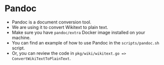 # Pandoc

- Pandoc is a document conversion tool.
- We are using it to convert Wikitext to plain text.
- Make sure you have `pandoc/extra` Docker image installed on your machine.
- You can find an example of how to use Pandoc in the `scripts/pandoc.sh` script.
- Or, you can review the code in `pkg/wiki/wikitext.go => ConvertWikiTextToPlainText`.
